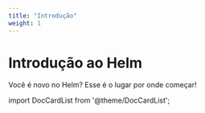 ```yaml
---
title: "Introdução"
weight: 1
---
```


# Introdução ao Helm

Você é novo no Helm? Esse é o lugar por onde começar!

import DocCardList from '@theme/DocCardList';

<DocCardList />